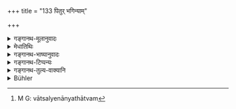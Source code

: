 +++
title = "133 पितुर् भगिन्याम्"

+++

<details><summary>गङ्गानथ-मूलानुवादः</summary>

Towards his father’s sister, his mother’s sister, and his own elder sister, one should adopt the same behaviour as towards his mother; but the mother is more venerable than these.—(133)
</details>

<details><summary>मेधातिथिः</summary>

**पितुश्** च या **भगिनी मातुश् च** या **भगिनी** तस्याम्, **स्वसरि** चात्मीयायां ज्येष्ठायां भगिन्यां **मातृवद् वृत्तिर्** अतिदिश्यते ।

- <u>ननु</u> च मातृष्वसुः पितृष्वसुश् चायम् उक्त एव धर्मो "मातृष्वसा मातुलानी" (म्ध् २.१३१) इत्य् अत्र । <u>अथोच्यते</u> । तत्र गुरुपत्नीवद् इत्य् उक्तम् । इह तु मातृवद् वृत्तिर् इत्य् उच्यत इति । नैष भेदः । तुल्या हि गुरुपत्न्यां मातरि च वृत्तिः । 

- **केचिद्** आहुः **माता ताभ्यो गरीयसीत्य्** एतद् वक्तुम् अनूद्यते भगिन्योः पितुर् मातुश् च गरीयस्त्वम् । यदा माताज्ञां ददाति स्वस्रादयश् च तदा मातुर् आज्ञा क्रियते न तासाम् । न चैतद् वाच्यम् एतद् अपि सिद्धम् "माता गौरवेणातिरिच्यते" (म्ध् २.१४५) इति, अर्थवादत्त्वात् तस्य ।

- <u>अन्ये</u> तु गुरुपत्न्या मातुश् च वृत्तिभेदं मन्यन्ते । गुरुपत्न्याः पूर्वाज्ञाद्यावश्यकम् । मातुश् तु शैशवात् वाल्लभ्येनान्यथात्वम्[^३६५] अपि । लालनात् तत्रोभयापदेशान् मातृष्वसुः पितृष्वसुश् च व्यवस्था । शैशवे लालनं तुल्यम् एव स्वस्यां स्वसरि । अतीतशैशवस्य तु गुरुपत्नीवत् संपूज्यत्वम् इति । न चानेनैवैतत् सिध्यति । असति हि वाक्यद्वये मातृवद् वृत्तिर् इत्य् एतावता प्राकरणिकी अभिवादननिवृत्तिर् एव विज्ञायेत ॥ २.१३३ ॥


[^३६५]:
     M G: vātsalyenānyathātvam

_अथ पुनः स्नेहवृत्तिर् अतिदिश्यते_ ।[^३६६]
</details>

<details><summary>गङ्गानथ-भाष्यानुवादः</summary>

The present text serves to indicate the propriety of behaving, as towards one’s mother, towards the sister of his father, and the sister of his mother, and also towards bis own elder sister.

*Objection*.—“The treatment to be accorded towards the father’s and the
mother’s sister has already been prescribed under 131 above. It might be argued that in verse 131 it is said that they should be treated like the
*Teacher’s wife*, while in the present verse they are described as to be
treated like one’s *mother*. But this makes no difference; as the behaviour towards the mother is precisely the same as that towards the Teacher’s wife.”

To this some people make the following answer: The venerable character of the father’s and the mother’s sister has been re-asserted only for the purpose of adding that ‘*the mother is more venerable than these*.’ The meaning is that when one’s mother directs him one way, and the father’s sister and the rest another way, he should act according to the directions of his mother, and not according to those of the others. It will not be right to argue that this (superiority of the mother) is also already declared under verse 145; because this latter verse is purely valedictory.

Others however hold that, there is some difference in the treatment to be accorded to the mother and to the Teacher’s wife. In the case of the Teacher’s wife, worship, etc., are necessary; while in the case of the mother, it is often otherwise also, because of the son being too young, or because of the mother being too fond of him. And since the father’s sister and the mother’s sister also fondle the child (like his mother), it is only natural that these should be treated like the mother. Fondling during childhood is done by one’s own older sister also. But when one has passed beyond childhood, his treatment of these relatives should be like that of his teacher’s wife. All this is not got out of the present verse only. And if we did not have both declarations (one in the present verse, and Another in 131), then the mere assertion of ‘behaviour as towards his mother’ would be liable to be understood as referring to salutation only, as it is this that forms the subject-matter of the context; while as a matter of fact, it is the
*loving behaviour* that is here intended to be accorded.—(133)
</details>

<details><summary>गङ्गानथ-टिप्पन्यः</summary>

This verse is quoted in *Vīramitrodaya* (Saṃskāra p. 459) in support of
the view that the ladies herein mentioned should be accosted by the
clasping of the feet, as they are here declared to be treated ‘like the
mother’;—and in *Smṛticandrikā* (Saṃskāra, p. 90).
</details>

<details><summary>गङ्गानथ-तुल्य-वाक्यानि</summary>

*Viṣṇu-Smṛti* (32.3).—‘Mother’s sister, father’s sister, and the elder
sister also.’
</details>

<details><summary>Bühler</summary>

133	Towards a sister of one's father and of one's mother, and towards one's own elder sister, one must behave as towards one's mother; (but) the mother is more venerable than they.
</details>
